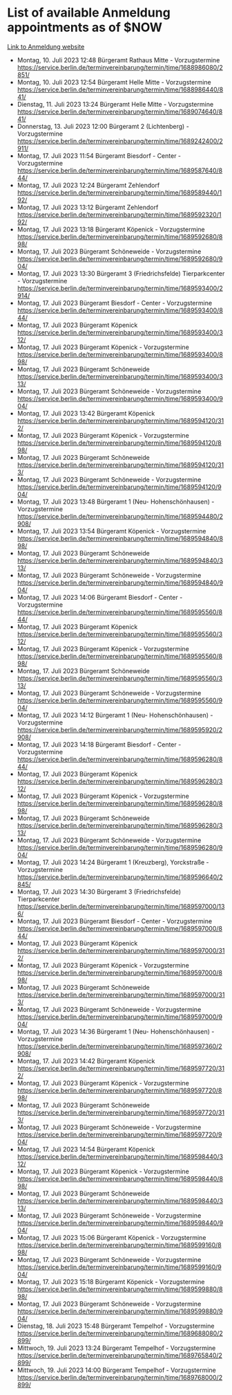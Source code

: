 # List of available Anmeldung appointments as of $NOW
[Link to Anmeldung website](https://service.berlin.de/terminvereinbarung/termin/tag.php?termin=1&anliegen[]=120686&dienstleisterlist=122210,122217,327316,122219,327312,122227,327314,122231,327346,122243,327348,122254,122252,329742,122260,329745,122262,329748,122271,327278,122273,327274,122277,327276,330436,122280,327294,122282,327290,122284,327292,122291,327270,122285,327266,122286,327264,122296,327268,150230,329760,122297,327286,122294,327284,122312,329763,122314,329775,122304,327330,122311,327334,122309,327332,317869,122281,327352,122279,329772,122283,122276,327324,122274,327326,122267,329766,122246,327318,122251,327320,122257,327322,122208,327298,122226,327300&herkunft=http%3A%2F%2Fservice.berlin.de%2Fdienstleistung%2F120686%2F)
- Montag, 10. Juli 2023 12:48 Bürgeramt Rathaus Mitte - Vorzugstermine https://service.berlin.de/terminvereinbarung/termin/time/1688986080/2851/
- Montag, 10. Juli 2023 12:54 Bürgeramt Helle Mitte - Vorzugstermine https://service.berlin.de/terminvereinbarung/termin/time/1688986440/841/
- Dienstag, 11. Juli 2023 13:24 Bürgeramt Helle Mitte - Vorzugstermine https://service.berlin.de/terminvereinbarung/termin/time/1689074640/841/
- Donnerstag, 13. Juli 2023 12:00 Bürgeramt 2 (Lichtenberg) - Vorzugstermine https://service.berlin.de/terminvereinbarung/termin/time/1689242400/2911/
- Montag, 17. Juli 2023 11:54 Bürgeramt Biesdorf - Center - Vorzugstermine https://service.berlin.de/terminvereinbarung/termin/time/1689587640/844/
- Montag, 17. Juli 2023 12:24 Bürgeramt Zehlendorf https://service.berlin.de/terminvereinbarung/termin/time/1689589440/192/
- Montag, 17. Juli 2023 13:12 Bürgeramt Zehlendorf https://service.berlin.de/terminvereinbarung/termin/time/1689592320/192/
- Montag, 17. Juli 2023 13:18 Bürgeramt Köpenick - Vorzugstermine https://service.berlin.de/terminvereinbarung/termin/time/1689592680/898/
- Montag, 17. Juli 2023  Bürgeramt Schöneweide - Vorzugstermine https://service.berlin.de/terminvereinbarung/termin/time/1689592680/904/
- Montag, 17. Juli 2023 13:30 Bürgeramt 3 (Friedrichsfelde) Tierparkcenter - Vorzugstermine https://service.berlin.de/terminvereinbarung/termin/time/1689593400/2914/
- Montag, 17. Juli 2023  Bürgeramt Biesdorf - Center - Vorzugstermine https://service.berlin.de/terminvereinbarung/termin/time/1689593400/844/
- Montag, 17. Juli 2023  Bürgeramt Köpenick https://service.berlin.de/terminvereinbarung/termin/time/1689593400/312/
- Montag, 17. Juli 2023  Bürgeramt Köpenick - Vorzugstermine https://service.berlin.de/terminvereinbarung/termin/time/1689593400/898/
- Montag, 17. Juli 2023  Bürgeramt Schöneweide https://service.berlin.de/terminvereinbarung/termin/time/1689593400/313/
- Montag, 17. Juli 2023  Bürgeramt Schöneweide - Vorzugstermine https://service.berlin.de/terminvereinbarung/termin/time/1689593400/904/
- Montag, 17. Juli 2023 13:42 Bürgeramt Köpenick https://service.berlin.de/terminvereinbarung/termin/time/1689594120/312/
- Montag, 17. Juli 2023  Bürgeramt Köpenick - Vorzugstermine https://service.berlin.de/terminvereinbarung/termin/time/1689594120/898/
- Montag, 17. Juli 2023  Bürgeramt Schöneweide https://service.berlin.de/terminvereinbarung/termin/time/1689594120/313/
- Montag, 17. Juli 2023  Bürgeramt Schöneweide - Vorzugstermine https://service.berlin.de/terminvereinbarung/termin/time/1689594120/904/
- Montag, 17. Juli 2023 13:48 Bürgeramt 1 (Neu- Hohenschönhausen) - Vorzugstermine https://service.berlin.de/terminvereinbarung/termin/time/1689594480/2908/
- Montag, 17. Juli 2023 13:54 Bürgeramt Köpenick - Vorzugstermine https://service.berlin.de/terminvereinbarung/termin/time/1689594840/898/
- Montag, 17. Juli 2023  Bürgeramt Schöneweide https://service.berlin.de/terminvereinbarung/termin/time/1689594840/313/
- Montag, 17. Juli 2023  Bürgeramt Schöneweide - Vorzugstermine https://service.berlin.de/terminvereinbarung/termin/time/1689594840/904/
- Montag, 17. Juli 2023 14:06 Bürgeramt Biesdorf - Center - Vorzugstermine https://service.berlin.de/terminvereinbarung/termin/time/1689595560/844/
- Montag, 17. Juli 2023  Bürgeramt Köpenick https://service.berlin.de/terminvereinbarung/termin/time/1689595560/312/
- Montag, 17. Juli 2023  Bürgeramt Köpenick - Vorzugstermine https://service.berlin.de/terminvereinbarung/termin/time/1689595560/898/
- Montag, 17. Juli 2023  Bürgeramt Schöneweide https://service.berlin.de/terminvereinbarung/termin/time/1689595560/313/
- Montag, 17. Juli 2023  Bürgeramt Schöneweide - Vorzugstermine https://service.berlin.de/terminvereinbarung/termin/time/1689595560/904/
- Montag, 17. Juli 2023 14:12 Bürgeramt 1 (Neu- Hohenschönhausen) - Vorzugstermine https://service.berlin.de/terminvereinbarung/termin/time/1689595920/2908/
- Montag, 17. Juli 2023 14:18 Bürgeramt Biesdorf - Center - Vorzugstermine https://service.berlin.de/terminvereinbarung/termin/time/1689596280/844/
- Montag, 17. Juli 2023  Bürgeramt Köpenick https://service.berlin.de/terminvereinbarung/termin/time/1689596280/312/
- Montag, 17. Juli 2023  Bürgeramt Köpenick - Vorzugstermine https://service.berlin.de/terminvereinbarung/termin/time/1689596280/898/
- Montag, 17. Juli 2023  Bürgeramt Schöneweide https://service.berlin.de/terminvereinbarung/termin/time/1689596280/313/
- Montag, 17. Juli 2023  Bürgeramt Schöneweide - Vorzugstermine https://service.berlin.de/terminvereinbarung/termin/time/1689596280/904/
- Montag, 17. Juli 2023 14:24 Bürgeramt 1 (Kreuzberg), Yorckstraße - Vorzugstermine https://service.berlin.de/terminvereinbarung/termin/time/1689596640/2845/
- Montag, 17. Juli 2023 14:30 Bürgeramt 3 (Friedrichsfelde) Tierparkcenter https://service.berlin.de/terminvereinbarung/termin/time/1689597000/136/
- Montag, 17. Juli 2023  Bürgeramt Biesdorf - Center - Vorzugstermine https://service.berlin.de/terminvereinbarung/termin/time/1689597000/844/
- Montag, 17. Juli 2023  Bürgeramt Köpenick https://service.berlin.de/terminvereinbarung/termin/time/1689597000/312/
- Montag, 17. Juli 2023  Bürgeramt Köpenick - Vorzugstermine https://service.berlin.de/terminvereinbarung/termin/time/1689597000/898/
- Montag, 17. Juli 2023  Bürgeramt Schöneweide https://service.berlin.de/terminvereinbarung/termin/time/1689597000/313/
- Montag, 17. Juli 2023  Bürgeramt Schöneweide - Vorzugstermine https://service.berlin.de/terminvereinbarung/termin/time/1689597000/904/
- Montag, 17. Juli 2023 14:36 Bürgeramt 1 (Neu- Hohenschönhausen) - Vorzugstermine https://service.berlin.de/terminvereinbarung/termin/time/1689597360/2908/
- Montag, 17. Juli 2023 14:42 Bürgeramt Köpenick https://service.berlin.de/terminvereinbarung/termin/time/1689597720/312/
- Montag, 17. Juli 2023  Bürgeramt Köpenick - Vorzugstermine https://service.berlin.de/terminvereinbarung/termin/time/1689597720/898/
- Montag, 17. Juli 2023  Bürgeramt Schöneweide https://service.berlin.de/terminvereinbarung/termin/time/1689597720/313/
- Montag, 17. Juli 2023  Bürgeramt Schöneweide - Vorzugstermine https://service.berlin.de/terminvereinbarung/termin/time/1689597720/904/
- Montag, 17. Juli 2023 14:54 Bürgeramt Köpenick https://service.berlin.de/terminvereinbarung/termin/time/1689598440/312/
- Montag, 17. Juli 2023  Bürgeramt Köpenick - Vorzugstermine https://service.berlin.de/terminvereinbarung/termin/time/1689598440/898/
- Montag, 17. Juli 2023  Bürgeramt Schöneweide https://service.berlin.de/terminvereinbarung/termin/time/1689598440/313/
- Montag, 17. Juli 2023  Bürgeramt Schöneweide - Vorzugstermine https://service.berlin.de/terminvereinbarung/termin/time/1689598440/904/
- Montag, 17. Juli 2023 15:06 Bürgeramt Köpenick - Vorzugstermine https://service.berlin.de/terminvereinbarung/termin/time/1689599160/898/
- Montag, 17. Juli 2023  Bürgeramt Schöneweide - Vorzugstermine https://service.berlin.de/terminvereinbarung/termin/time/1689599160/904/
- Montag, 17. Juli 2023 15:18 Bürgeramt Köpenick - Vorzugstermine https://service.berlin.de/terminvereinbarung/termin/time/1689599880/898/
- Montag, 17. Juli 2023  Bürgeramt Schöneweide - Vorzugstermine https://service.berlin.de/terminvereinbarung/termin/time/1689599880/904/
- Dienstag, 18. Juli 2023 15:48 Bürgeramt Tempelhof - Vorzugstermine https://service.berlin.de/terminvereinbarung/termin/time/1689688080/2899/
- Mittwoch, 19. Juli 2023 13:24 Bürgeramt Tempelhof - Vorzugstermine https://service.berlin.de/terminvereinbarung/termin/time/1689765840/2899/
- Mittwoch, 19. Juli 2023 14:00 Bürgeramt Tempelhof - Vorzugstermine https://service.berlin.de/terminvereinbarung/termin/time/1689768000/2899/
